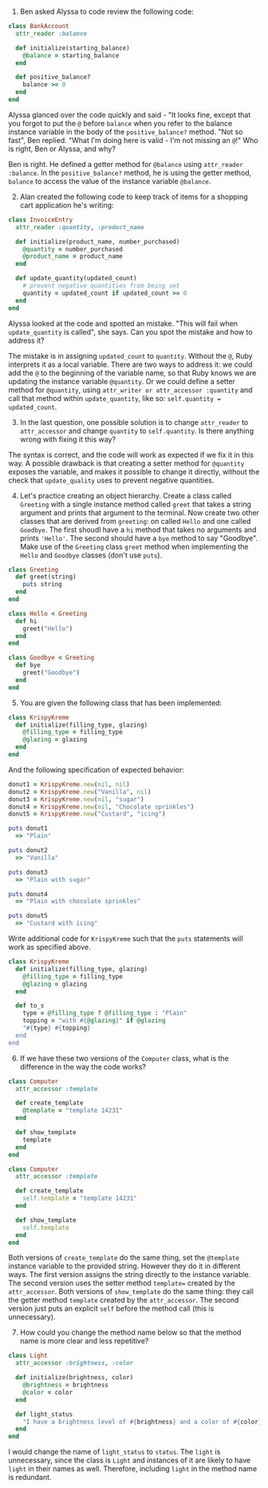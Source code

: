1. Ben asked Alyssa to code review the following code:

```ruby
class BankAccount
  attr_reader :balance

  def initialize(starting_balance)
    @balance = starting_balance
  end

  def positive_balance?
    balance >= 0
  end
end
```

Alyssa glanced over the code quickly and said - "It looks fine, except that you forgot to put the `@` before `balance` when you refer to the balance instance variable in the body of the `positive_balance?` method.
"Not so fast", Ben replied. "What I'm doing here is valid - I'm not missing an `@`!"
Who is right, Ben or Alyssa, and why?

Ben is right. He defined a getter method for `@balance` using `attr_reader :balance`. In the `positive_balance?` method, he is using the getter method, `balance` to access the value of the instance variable `@balance`.

2. Alan created the following code to keep track of items for a shopping cart application he's writing:

```ruby
class InvoiceEntry
  attr_reader :quantity, :product_name

  def initialize(product_name, number_purchased)
    @quantity = number_purchased
    @product_name = product_name
  end

  def update_quantity(updated_count)
    # prevent negative quantities from being set
    quantity = updated_count if updated_count >= 0
  end
end
```

Alyssa looked at the code and spotted an mistake. "This will fail when `update_quantity` is called", she says.
Can you spot the mistake and how to address it?

The mistake is in assigning `updated_count` to `quantity`. Without the `@`, Ruby interprets it as a local variable.
There are two ways to address it: we could add the `@` to the beginning of the variable name, so that Ruby knows we are updating the instance variable `@quantity`. Or we could define a setter method for `@quantity`, using `attr_writer or attr_accessor :quantity` and call that method within `update_quantity`, like so: `self.quantity = updated_count`.

3. In the last question, one possible solution is to change `attr_reader` to `attr_accessor` and change `quantity` to `self.quantity`.
   Is there anything wrong with fixing it this way?

The syntax is correct, and the code will work as expected if we fix it in this way. A possible drawback is that creating a setter method for `@quantity` exposes the variable, and makes it possible to change it directly, without the check that `update_quality` uses to prevent negative quantities.

4. Let's practice creating an object hierarchy.
   Create a class called `Greeting` with a single instance method called `greet` that takes a string argument and prints that argument to the terminal.
   Now create two other classes that are derived from `greeting`: on called `Hello` and one called `Goodbye`. The first shoudl have a `hi` method that takes no arguments and prints `'Hello'`. The second should have a `bye` method to say "Goodbye". Make use of the `Greeting` class `greet` method when implementing the `Hello` and `Goodbye` classes (don't use `puts`).

```ruby
class Greeting
  def greet(string)
    puts string
  end
end

class Hello < Greeting
  def hi
    greet("Hello")
  end
end

class Goodbye < Greeting
  def bye
    greet("Goodbye")
  end
end
```

5. You are given the following class that has been implemented:

```ruby
class KrispyKreme
  def initialize(filling_type, glazing)
    @filling_type = filling_type
    @glazing = glazing
  end
end
```

And the following specification of expected behavior:

```ruby
donut1 = KrispyKreme.new(nil, nil)
donut2 = KrispyKreme.new("Vanilla", nil)
donut3 = KrispyKreme.new(nil, "sugar")
donut4 = KrispyKreme.new(nil, "Chocolate sprinkles")
donut5 = KrispyKreme.new("Custard", "icing")

puts donut1
  => "Plain"

puts donut2
  => "Vanilla"

puts donut3
  => "Plain with sugar"

puts donut4
  => "Plain with chocolate sprinkles"

puts donut5
  => "Custard with icing"
```

Write additional code for `KrispyKreme` such that the `puts` statements will work as specified above.

```ruby
class KrispyKreme
  def initialize(filling_type, glazing)
    @filling_type = filling_type
    @glazing = glazing
  end

  def to_s
    type = @filling_type ? @filling_type : "Plain"
    topping = "with #{@glazing}" if @glazing
    "#{type} #{topping}
  end
end
```

6. If we have these two versions of the `Computer` class, what is the difference in the way the code works?

```ruby
class Computer
  attr_accessor :template

  def create_template
    @template = "template 14231"
  end

  def show_template
    template
  end
end

class Computer
  attr_accessor :template

  def create_template
    self.template = "template 14231"
  end

  def show_template
    self.template
  end
end
```

Both versions of `create_template` do the same thing, set the `@template` instance variable to the provided string. However they do it in different ways.
The first version assigns the string directly to the instance variable. The second version uses the setter method `template=` created by the `attr_accessor`.
Both versions of `show_template` do the same thing: they call the getter method `template` created by the `attr_accessor`. The second version just puts an explicit `self` before the method call (this is unnecessary).

7. How could you change the method name below so that the method name is more clear and less repetitive?

```ruby
class Light
  attr_accessor :brightness, :color

  def initialize(brightness, color)
    @brightness = brightness
    @color = color
  end

  def light_status
    "I have a brightness level of #{brightness} and a color of #{color}"
  end
end
```

I would change the name of `light_status` to `status`. The `light` is unnecessary, since the class is `Light` and instances of it are likely to have `light` in their names as well. Therefore, including `light` in the method name is redundant.
